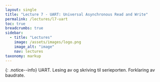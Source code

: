 ```yaml
---
layout: single
title: "Lecture 7 - UART: Universal Asynchronous Read and Write"
permalink: /lectures/l7-uart
toc: true
breadcrumbs: true
sidebar:
  - title: "Lectures"
    image: /assets/images/logo.png
    image_alt: "image"
    nav: lectures
taxonomy: markup
---
```


{: .notice--info}
UART. Lesing av og skriving til serieporten. Forklaring av baudrate.



